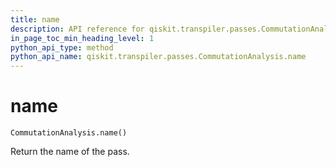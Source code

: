 ```yaml
---
title: name
description: API reference for qiskit.transpiler.passes.CommutationAnalysis.name
in_page_toc_min_heading_level: 1
python_api_type: method
python_api_name: qiskit.transpiler.passes.CommutationAnalysis.name
---
```


# name

<span id="qiskit.transpiler.passes.CommutationAnalysis.name" />

`CommutationAnalysis.name()`

Return the name of the pass.


